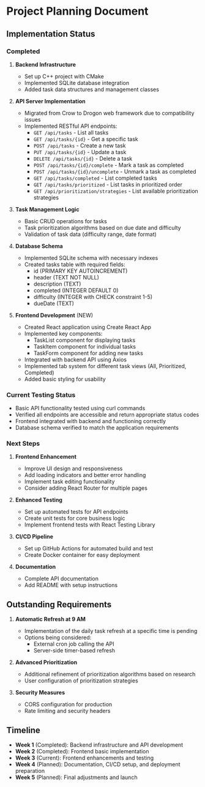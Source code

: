 # Project Planning Document

## Implementation Status

### Completed
1. **Backend Infrastructure**
   - Set up C++ project with CMake
   - Implemented SQLite database integration
   - Added task data structures and management classes

2. **API Server Implementation**
   - Migrated from Crow to Drogon web framework due to compatibility issues
   - Implemented RESTful API endpoints:
     - `GET /api/tasks` - List all tasks
     - `GET /api/tasks/{id}` - Get a specific task
     - `POST /api/tasks` - Create a new task
     - `PUT /api/tasks/{id}` - Update a task
     - `DELETE /api/tasks/{id}` - Delete a task
     - `POST /api/tasks/{id}/complete` - Mark a task as completed
     - `POST /api/tasks/{id}/uncomplete` - Unmark a task as completed
     - `GET /api/tasks/completed` - List completed tasks
     - `GET /api/tasks/prioritized` - List tasks in prioritized order
     - `GET /api/prioritization/strategies` - List available prioritization strategies

3. **Task Management Logic**
   - Basic CRUD operations for tasks
   - Task prioritization algorithms based on due date and difficulty
   - Validation of task data (difficulty range, date format)

4. **Database Schema**
   - Implemented SQLite schema with necessary indexes
   - Created tasks table with required fields:
     - id (PRIMARY KEY AUTOINCREMENT)
     - header (TEXT NOT NULL)
     - description (TEXT)
     - completed (INTEGER DEFAULT 0)
     - difficulty (INTEGER with CHECK constraint 1-5)
     - dueDate (TEXT)

5. **Frontend Development** (NEW)
   - Created React application using Create React App
   - Implemented key components:
     - TaskList component for displaying tasks
     - TaskItem component for individual tasks
     - TaskForm component for adding new tasks
   - Integrated with backend API using Axios
   - Implemented tab system for different task views (All, Prioritized, Completed)
   - Added basic styling for usability

### Current Testing Status
- Basic API functionality tested using curl commands
- Verified all endpoints are accessible and return appropriate status codes
- Frontend integrated with backend and functioning correctly
- Database schema verified to match the application requirements

### Next Steps
1. **Frontend Enhancement**
   - Improve UI design and responsiveness
   - Add loading indicators and better error handling
   - Implement task editing functionality
   - Consider adding React Router for multiple pages

2. **Enhanced Testing**
   - Set up automated tests for API endpoints
   - Create unit tests for core business logic
   - Implement frontend tests with React Testing Library

3. **CI/CD Pipeline**
   - Set up GitHub Actions for automated build and test
   - Create Docker container for easy deployment

4. **Documentation**
   - Complete API documentation
   - Add README with setup instructions

## Outstanding Requirements

1. **Automatic Refresh at 9 AM**
   - Implementation of the daily task refresh at a specific time is pending
   - Options being considered:
     - External cron job calling the API
     - Server-side timer-based refresh

2. **Advanced Prioritization**
   - Additional refinement of prioritization algorithms based on research
   - User configuration of prioritization strategies

3. **Security Measures**
   - CORS configuration for production
   - Rate limiting and security headers

## Timeline

- **Week 1** (Completed): Backend infrastructure and API development
- **Week 2** (Completed): Frontend basic implementation
- **Week 3** (Current): Frontend enhancements and testing
- **Week 4** (Planned): Documentation, CI/CD setup, and deployment preparation
- **Week 5** (Planned): Final adjustments and launch
